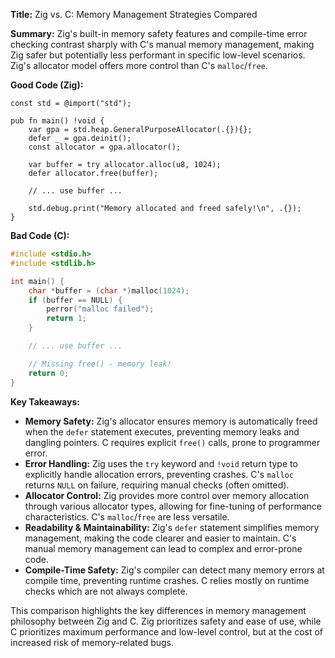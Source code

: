 **Title:** Zig vs. C: Memory Management Strategies Compared

**Summary:**  Zig's built-in memory safety features and compile-time error checking contrast sharply with C's manual memory management, making Zig safer but potentially less performant in specific low-level scenarios.  Zig's allocator model offers more control than C's `malloc`/`free`.


**Good Code (Zig):**

```zig
const std = @import("std");

pub fn main() !void {
    var gpa = std.heap.GeneralPurposeAllocator(.{}){};
    defer _ = gpa.deinit();
    const allocator = gpa.allocator();

    var buffer = try allocator.alloc(u8, 1024);
    defer allocator.free(buffer);

    // ... use buffer ...

    std.debug.print("Memory allocated and freed safely!\n", .{});
}
```

**Bad Code (C):**

```c
#include <stdio.h>
#include <stdlib.h>

int main() {
    char *buffer = (char *)malloc(1024); 
    if (buffer == NULL) {
        perror("malloc failed");
        return 1;
    }

    // ... use buffer ...

    // Missing free() - memory leak!
    return 0; 
}
```

**Key Takeaways:**

* **Memory Safety:** Zig's allocator ensures memory is automatically freed when the `defer` statement executes, preventing memory leaks and dangling pointers.  C requires explicit `free()` calls, prone to programmer error.
* **Error Handling:** Zig uses the `try` keyword and `!void` return type to explicitly handle allocation errors, preventing crashes. C's `malloc` returns `NULL` on failure, requiring manual checks (often omitted).
* **Allocator Control:** Zig provides more control over memory allocation through various allocator types, allowing for fine-tuning of performance characteristics. C's `malloc`/`free` are less versatile.
* **Readability & Maintainability:** Zig's `defer` statement simplifies memory management, making the code clearer and easier to maintain. C's manual memory management can lead to complex and error-prone code.
* **Compile-Time Safety:** Zig's compiler can detect many memory errors at compile time, preventing runtime crashes. C relies mostly on runtime checks which are not always complete.


This comparison highlights the key differences in memory management philosophy between Zig and C. Zig prioritizes safety and ease of use, while C prioritizes maximum performance and low-level control, but at the cost of increased risk of memory-related bugs.
